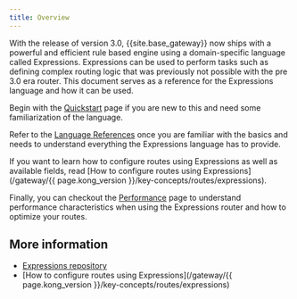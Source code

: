 ```yaml
---
title: Overview
---
```


With the release of version 3.0, {{site.base_gateway}} now ships with a powerful and efficient rule based engine using
a domain-specific language called Expressions. Expressions can be used to perform tasks such as defining
complex routing logic that was previously not possible with the pre 3.0 era router.
This document serves as a reference for the Expressions language and how it can be used.

Begin with the [Quickstart](/gateway/latest/reference/expressions-language/quickstart/) page if you are new to this and need some familiarization of the language.

Refer to the [Language References](/gateway/latest/reference/expressions-language/language-references/) once you are familiar with the basics
and needs to understand everything the Expressions language has to provide.

If you want to learn how to configure routes using Expressions as well
as available fields, read [How to configure routes using Expressions](/gateway/{{ page.kong_version }}/key-concepts/routes/expressions).

Finally, you can checkout the [Performance](/gateway/latest/reference/expressions-language/performance/) page to understand performance characteristics when
using the Expressions router and how to optimize your routes.

## More information

* [Expressions repository](https://github.com/Kong/atc-router#table-of-contents)
* [How to configure routes using Expressions](/gateway/{{ page.kong_version }}/key-concepts/routes/expressions)
